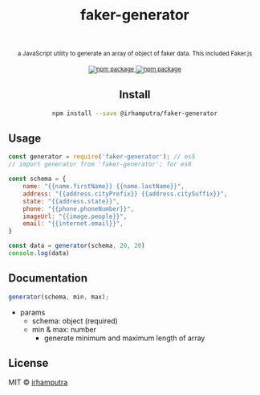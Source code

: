 <div align="center">
<h1>
<br/>
faker-generator
<br/>
<br/>
</h1>

<small>
a JavaScript utility to generate an array of object of faker data. This included Faker.js
</small>
<br/>
<br/>
<sup>
<a href="https://www.npmjs.com/package/@irhamputra/use-lottie" target="_blank">
<img src="https://img.shields.io/npm/v/@irhamputra/use-lottie.svg" alt="npm package" />
</a>
<a href="https://standardjs.com" target="_blank">
<img src="https://img.shields.io/badge/code_style-standard-brightgreen.svg" alt="npm package" />
</a>
</sup>

## Install

```bash
npm install --save @irhamputra/faker-generator
```
</div>

## Usage
```javascript
const generator = require('faker-generator'); // es5
// import generator from 'faker-generator'; for es6

const schema = {
    name: "{{name.firstName}} {{name.lastName}}",
    address: "{{address.cityPrefix}} {{address.citySuffix}}",
    state: "{{address.state}}",
    phone: "{{phone.phoneNumber}}",
    imageUrl: "{{image.people}}",
    email: "{{internet.email}}",
}

const data = generator(schema, 20, 20)
console.log(data)
```

## Documentation

```javascript
generator(schema, min, max);
```

* params
    * schema: object (required)
    * min & max: number
        * generate minimum and maximum length of array 

## License

MIT © [irhamputra](https://github.com/irhamputra)
